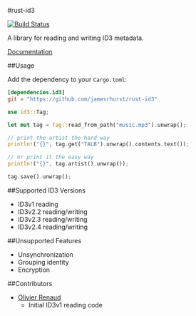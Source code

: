#rust-id3 

[![Build Status](https://travis-ci.org/jamesrhurst/rust-id3.svg)](https://travis-ci.org/jamesrhurst/rust-id3)

A library for reading and writing ID3 metadata.

[Documentation](http://jamesrhurst.github.io/rust-id3/)

##Usage

Add the dependency to your `Cargo.toml`:

```toml
[dependencies.id3]
git = "https://github.com/jamesrhurst/rust-id3"
```

```rust
use id3::Tag;

let mut tag = Tag::read_from_path("music.mp3").unwrap();

// print the artist the hard way
println!("{}", tag.get("TALB").unwrap().contents.text());

// or print it the easy way
println!("{}", tag.artist().unwrap());

tag.save().unwrap();
```

##Supported ID3 Versions

  * ID3v1 reading
  * ID3v2.2 reading/writing
  * ID3v2.3 reading/writing
  * ID3v2.4 reading/writing

##Unsupported Features

  * Unsynchronization
  * Grouping identity
  * Encryption

##Contributors

  * [Olivier Renaud](https://bitbucket.org/olivren) 
    * Initial ID3v1 reading code 

